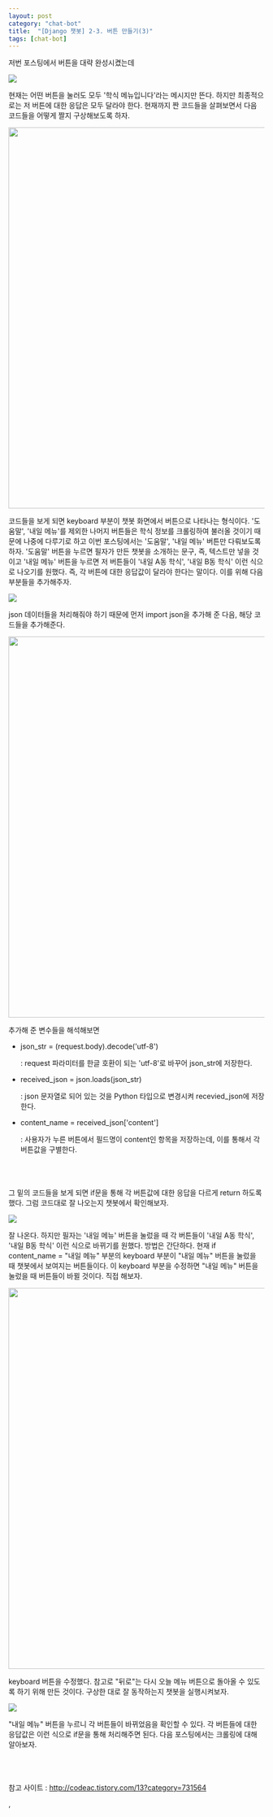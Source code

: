 ```yaml
---
layout: post
category: "chat-bot"
title:  "[Django 챗봇] 2-3. 버튼 만들기(3)"
tags: [chat-bot]
---
```


저번 포스팅에서 버튼을 대략 완성시켰는데

<img src="https://github.com/P00HP00H/P00HP00H.github.io/blob/master/img/vmserver-setting/55.jpg?raw=true" width="px">

현재는 어떤 버튼을 눌러도 모두 '학식 메뉴입니다'라는 메시지만 뜬다. 하지만 최종적으로는 저 버튼에 대한 응답은 모두 달라야 한다. 현재까지 짠 코드들을 살펴보면서 다음 코드들을 어떻게 짤지 구상해보도록 하자.

<img src="https://github.com/P00HP00H/P00HP00H.github.io/blob/master/img/vmserver-setting/50.JPG?raw=true" width="750px">

코드들을 보게 되면 keyboard 부분이 챗봇 화면에서 버튼으로 나타나는 형식이다. '도움말', '내일 메뉴'를 제외한 나머지 버튼들은 학식 정보를 크롤링하여 불러올 것이기 때문에 나중에 다루기로 하고 이번 포스팅에서는 '도움말', '내일 메뉴' 버튼만 다뤄보도록 하자. '도움말' 버튼을 누르면 필자가 만든 챗봇을 소개하는 문구, 즉, 텍스트만 넣을 것이고 '내일 메뉴' 버튼을 누르면 저 버튼들이 '내일 A동 학식', '내일 B동 학식' 이런 식으로 나오기를 원했다. 즉, 각 버튼에 대한 응답값이 달라야 한다는 말이다. 이를 위해 다음 부분들을 추가해주자.

<img src="https://github.com/P00HP00H/P00HP00H.github.io/blob/master/img/vmserver-setting/56.JPG?raw=true" width="px">

json 데이터들을 처리해줘야 하기 때문에 먼저 import json을 추가해 준 다음, 해당 코드들을 추가해준다.

<img src="https://github.com/P00HP00H/P00HP00H.github.io/blob/master/img/vmserver-setting/51.JPG?raw=true" width="750px">

추가해 준 변수들을 해석해보면

- json_str = (request.body).decode('utf-8')

  : request 파라미터를 한글 호환이 되는 'utf-8'로 바꾸어 json_str에 저장한다.

- received_json = json.loads(json_str)

  : json 문자열로 되어 있는 것을 Python 타입으로 변경시켜 recevied_json에 저장한다.

- content_name = received_json['content']

  : 사용자가 누른 버튼에서 필드명이 content인 항목을 저장하는데, 이를 통해서 각 버튼값을 구별한다.

<br><br><br>그 밑의 코드들을 보게 되면 if문을 통해 각 버튼값에 대한 응답을 다르게 return 하도록 했다. 그럼 코드대로 잘 나오는지 챗봇에서 확인해보자.

<img src="https://github.com/P00HP00H/P00HP00H.github.io/blob/master/img/vmserver-setting/52.JPG?raw=true" width="px">

잘 나온다. 하지만 필자는 '내일 메뉴' 버튼을 눌렀을 때 각 버튼들이 '내일 A동 학식', '내일 B동 학식' 이런 식으로 바뀌기를 원했다. 방법은 간단하다. 현재 if content_name = "내일 메뉴" 부분의 keyboard 부분이 "내일 메뉴" 버튼을 눌렀을 때 챗봇에서 보여지는 버튼들이다. 이 keyboard 부분을 수정하면 "내일 메뉴" 버튼을 눌렀을 때 버튼들이 바뀔 것이다. 직접 해보자.

<img src="https://github.com/P00HP00H/P00HP00H.github.io/blob/master/img/vmserver-setting/53.JPG?raw=true" width="750px">

keyboard 버튼을 수정했다. 참고로 "뒤로"는 다시 오늘 메뉴 버튼으로 돌아올 수 있도록 하기 위해 만든 것이다. 구상한 대로 잘 동작하는지 챗봇을 실행시켜보자.

<img src="https://github.com/P00HP00H/P00HP00H.github.io/blob/master/img/vmserver-setting/54.jpg?raw=true" width="px">

"내일 메뉴" 버튼을 누르니 각 버튼들이 바뀌었음을 확인할 수 있다. 각 버튼들에 대한 응답값은 이런 식으로 if문을 통해 처리해주면 된다. 다음 포스팅에서는 크롤링에 대해 알아보자. 

<br><br><br>참고 사이트 : http://codeac.tistory.com/13?category=731564

,

